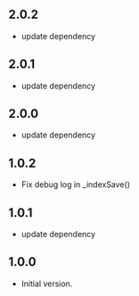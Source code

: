 ## 2.0.2
- update dependency
## 2.0.1
- update dependency
## 2.0.0
- update dependency
## 1.0.2
- Fix debug log in _indexSave()
## 1.0.1
- update dependency
## 1.0.0
- Initial version.
